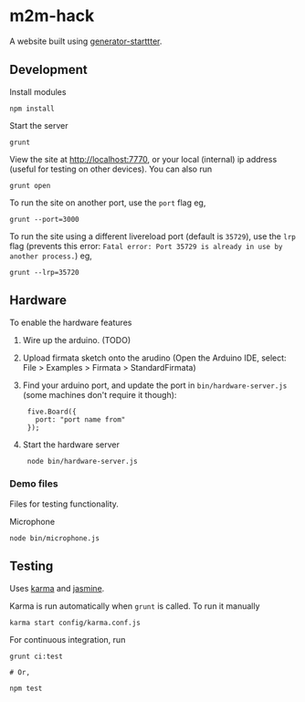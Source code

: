 # m2m-hack

A website built using [generator-starttter](https://github.com/taktran/generator-starttter).

## Development

Install modules

    npm install

Start the server

    grunt

View the site at [http://localhost:7770](http://localhost:7770), or your local (internal) ip address (useful for testing on other devices). You can also run

    grunt open

To run the site on another port, use the `port` flag eg,

    grunt --port=3000

To run the site using a different livereload port (default is `35729`), use the `lrp` flag (prevents this error: `Fatal error: Port 35729 is already in use by another process.`) eg,

    grunt --lrp=35720

## Hardware

To enable the hardware features

1. Wire up the arduino. (TODO)
2. Upload firmata sketch onto the arudino (Open the Arduino IDE, select: File > Examples > Firmata > StandardFirmata)
3. Find your arduino port, and update the port in `bin/hardware-server.js` (some machines don't require it though):

        five.Board({
          port: "port name from"
        });

4. Start the hardware server

        node bin/hardware-server.js

### Demo files

Files for testing functionality.

Microphone

    node bin/microphone.js


## Testing

Uses [karma](http://karma-runner.github.io/) and [jasmine](http://pivotal.github.io/jasmine/).

Karma is run automatically when `grunt` is called. To run it manually

    karma start config/karma.conf.js

For continuous integration, run

    grunt ci:test

    # Or,

    npm test
